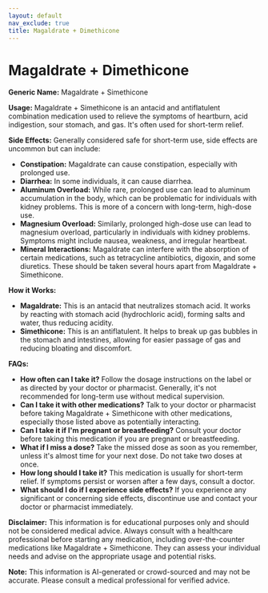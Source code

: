 ```yaml
---
layout: default
nav_exclude: true
title: Magaldrate + Dimethicone
---
```


# Magaldrate + Dimethicone

**Generic Name:** Magaldrate + Simethicone

**Usage:**  Magaldrate + Simethicone is an antacid and antiflatulent combination medication used to relieve the symptoms of heartburn, acid indigestion, sour stomach, and gas.  It's often used for short-term relief.

**Side Effects:**  Generally considered safe for short-term use, side effects are uncommon but can include:

* **Constipation:**  Magaldrate can cause constipation, especially with prolonged use.
* **Diarrhea:** In some individuals, it can cause diarrhea.
* **Aluminum Overload:**  While rare, prolonged use can lead to aluminum accumulation in the body, which can be problematic for individuals with kidney problems.  This is more of a concern with long-term, high-dose use.
* **Magnesium Overload:** Similarly, prolonged high-dose use can lead to magnesium overload, particularly in individuals with kidney problems.  Symptoms might include nausea, weakness, and irregular heartbeat.
* **Mineral Interactions:**  Magaldrate can interfere with the absorption of certain medications, such as tetracycline antibiotics, digoxin, and some diuretics.  These should be taken several hours apart from Magaldrate + Simethicone.


**How it Works:**

* **Magaldrate:** This is an antacid that neutralizes stomach acid. It works by reacting with stomach acid (hydrochloric acid), forming salts and water, thus reducing acidity.
* **Simethicone:** This is an antiflatulent. It helps to break up gas bubbles in the stomach and intestines, allowing for easier passage of gas and reducing bloating and discomfort.


**FAQs:**

* **How often can I take it?** Follow the dosage instructions on the label or as directed by your doctor or pharmacist.  Generally, it's not recommended for long-term use without medical supervision.
* **Can I take it with other medications?**  Talk to your doctor or pharmacist before taking Magaldrate + Simethicone with other medications, especially those listed above as potentially interacting.
* **Can I take it if I'm pregnant or breastfeeding?**  Consult your doctor before taking this medication if you are pregnant or breastfeeding.
* **What if I miss a dose?** Take the missed dose as soon as you remember, unless it's almost time for your next dose. Do not take two doses at once.
* **How long should I take it?**  This medication is usually for short-term relief.  If symptoms persist or worsen after a few days, consult a doctor.
* **What should I do if I experience side effects?** If you experience any significant or concerning side effects, discontinue use and contact your doctor or pharmacist immediately.


**Disclaimer:** This information is for educational purposes only and should not be considered medical advice.  Always consult with a healthcare professional before starting any medication, including over-the-counter medications like Magaldrate + Simethicone. They can assess your individual needs and advise on the appropriate usage and potential risks.


**Note:** This information is AI-generated or crowd-sourced and may not be accurate. Please consult a medical professional for verified advice.
